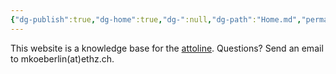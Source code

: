 ```yaml
---
{"dg-publish":true,"dg-home":true,"dg-":null,"dg-path":"Home.md","permalink":"/home/","tags":["gardenEntry"],"dgPassFrontmatter":true,"noteIcon":"","updated":"2025-01-17T11:22:45.000+01:00"}
---
```


This website is a knowledge base for the [attoline](https://attophys.ethz.ch/).
Questions? Send an email to mkoeberlin(at)ethz.ch.
